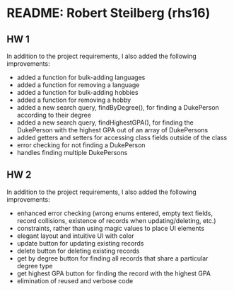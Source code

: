 # README: Robert Steilberg (rhs16)

## HW 1

In addition to the project requirements, I also added the following improvements:

* added a function for bulk-adding languages
* added a function for removing a language
* added a function for bulk-adding hobbies
* added a function for removing a hobby
* added a new search query, findByDegree(), for finding a DukePerson according to their degree
* added a new search query, findHighestGPA(), for finding the DukePerson with the highest GPA out of an array of DukePersons
* added getters and setters for accessing class fields outside of the class
* error checking for not finding a DukePerson
* handles finding multiple DukePersons

## HW 2

In addition to the project requirements, I also added the following improvements:

* enhanced error checking (wrong enums entered, empty text fields, record collisions, existence of records when updating/deleting, etc.)
* constraints, rather than using magic values to place UI elements
* elegant layout and intuitive UI with color
* update button for updating existing records
* delete button for deleting existing records
* get by degree button for finding all records that share a particular degree type
* get highest GPA button for finding the record with the highest GPA
* elimination of reused and verbose code
